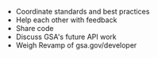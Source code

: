 


* Coordinate standards and best practices
* Help each other with feedback
* Share code
* Discuss GSA's future API work
* Weigh Revamp of gsa.gov/developer
